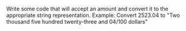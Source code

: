 Write some code that will accept an amount and convert it to the
appropriate string representation.
Example:
Convert 2523.04
     to "Two thousand five hundred twenty-three and 04/100 dollars"